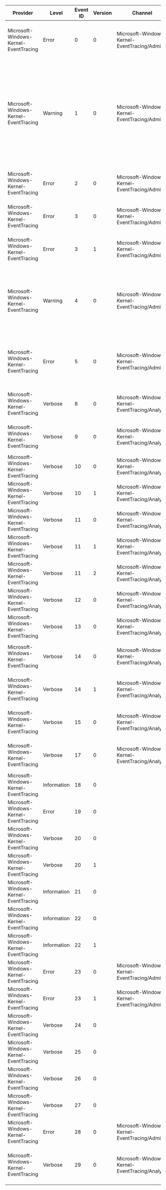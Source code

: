 Provider                               |  Level        |  Event ID  |  Version  |  Channel                                         |  Task                  |  Opcode                 |  Keyword                                              |  Message
---------------------------------------|---------------|------------|-----------|--------------------------------------------------|------------------------|-------------------------|-------------------------------------------------------|-----------------------------------------------------------------------------------------------------------------------------------------------------------------------------------------------------------------------------------------------------------------------------------------------------
Microsoft-Windows-Kernel-EventTracing  |  Error        |  0         |  0        |  Microsoft-Windows-Kernel-EventTracing/Admin     |  Logging               |  Write Buffer           |  Session                                              |  Session "{SessionName}" failed to write to log file "{FileName}" with the following error: {ErrorCode}
Microsoft-Windows-Kernel-EventTracing  |  Warning      |  1         |  0        |  Microsoft-Windows-Kernel-EventTracing/Admin     |  Logging               |  Write Buffer           |  Session                                              |  The backing-file for the real-time session "{SessionName}" has reached its maximum size. As a result; new events will not be logged to this session until space becomes available. This error is often caused by starting a trace session in real-time mode without having any real-time consumers.
Microsoft-Windows-Kernel-EventTracing  |  Error        |  2         |  0        |  Microsoft-Windows-Kernel-EventTracing/Admin     |  Session               |  Start                  |  Session                                              |  Session "{SessionName}" failed to start with the following error: {ErrorCode}
Microsoft-Windows-Kernel-EventTracing  |  Error        |  3         |  0        |  Microsoft-Windows-Kernel-EventTracing/Admin     |  Session               |  Stop                   |  Session                                              |  Session "{SessionName}" stopped due to the following error: {ErrorCode}
Microsoft-Windows-Kernel-EventTracing  |  Error        |  3         |  1        |  Microsoft-Windows-Kernel-EventTracing/Admin     |  Session               |  Stop                   |  Session                                              |  Session "{SessionName}" stopped due to the following error: {ErrorCode}
Microsoft-Windows-Kernel-EventTracing  |  Warning      |  4         |  0        |  Microsoft-Windows-Kernel-EventTracing/Admin     |  Logging               |  Write Buffer           |  Session                                              |  The maximum file size for session "{SessionName}" has been reached. As a result; events might be lost (not logged) to file "{FileName}". The maximum files size is currently set to {MaxFileSize} bytes.
Microsoft-Windows-Kernel-EventTracing  |  Error        |  5         |  0        |  Microsoft-Windows-Kernel-EventTracing/Admin     |  Logging               |  File Switch            |  Session                                              |  An error was encountered while tracing session "{FileName}" was switching to the "{SessionName}" event log file. Error: {ErrorCode}
Microsoft-Windows-Kernel-EventTracing  |  Verbose      |  8         |  0        |  Microsoft-Windows-Kernel-EventTracing/Analytic  |  Provider              |  Register               |  Provider ETW_KEYWORD_REGISTRATION                    |  Provider {ProviderName} was registered with Event Tracing for Windows.
Microsoft-Windows-Kernel-EventTracing  |  Verbose      |  9         |  0        |  Microsoft-Windows-Kernel-EventTracing/Analytic  |  Provider              |  Unregister             |  Provider ETW_KEYWORD_REGISTRATION                    |  Provider {ProviderName} was unregistered from Event Tracing for Windows.
Microsoft-Windows-Kernel-EventTracing  |  Verbose      |  10        |  0        |  Microsoft-Windows-Kernel-EventTracing/Analytic  |  Session               |  Start                  |  Session                                              |  Session "{SessionName}" was started.
Microsoft-Windows-Kernel-EventTracing  |  Verbose      |  10        |  1        |  Microsoft-Windows-Kernel-EventTracing/Analytic  |  Session               |  Start                  |  Session                                              |  Session "{SessionName}" was started.
Microsoft-Windows-Kernel-EventTracing  |  Verbose      |  11        |  0        |  Microsoft-Windows-Kernel-EventTracing/Analytic  |  Session               |  Stop                   |  Session                                              |  Session "{SessionName}" was stopped.
Microsoft-Windows-Kernel-EventTracing  |  Verbose      |  11        |  1        |  Microsoft-Windows-Kernel-EventTracing/Analytic  |  Session               |  Stop                   |  Session                                              |  Session "{SessionName}" was stopped.
Microsoft-Windows-Kernel-EventTracing  |  Verbose      |  11        |  2        |  Microsoft-Windows-Kernel-EventTracing/Analytic  |  Session               |  Stop                   |  Session                                              |  Session "{SessionName}" was stopped.
Microsoft-Windows-Kernel-EventTracing  |  Verbose      |  12        |  0        |  Microsoft-Windows-Kernel-EventTracing/Analytic  |  Session               |  Configure              |  Session                                              |  The configuration of session "{SessionName}" has been modified.
Microsoft-Windows-Kernel-EventTracing  |  Verbose      |  13        |  0        |  Microsoft-Windows-Kernel-EventTracing/Analytic  |  Session               |  Flush                  |  Session                                              |  The events from session "{SessionName}" have been flushed.
Microsoft-Windows-Kernel-EventTracing  |  Verbose      |  14        |  0        |  Microsoft-Windows-Kernel-EventTracing/Analytic  |  Provider              |  Enable                 |  Provider ETW_KEYWORD_ENABLEMENT                      |  Provider {ProviderName} has been enabled to session "{SessionName}".
Microsoft-Windows-Kernel-EventTracing  |  Verbose      |  14        |  1        |  Microsoft-Windows-Kernel-EventTracing/Analytic  |  Provider              |  Enable                 |  Provider ETW_KEYWORD_ENABLEMENT                      |  Provider {ProviderName} has been enabled to session "{SessionName}".
Microsoft-Windows-Kernel-EventTracing  |  Verbose      |  15        |  0        |  Microsoft-Windows-Kernel-EventTracing/Analytic  |  Provider              |  Disable                |  Provider ETW_KEYWORD_ENABLEMENT                      |  Provider {ProviderName} is no longer enabled to session "{SessionName}".
Microsoft-Windows-Kernel-EventTracing  |  Verbose      |  17        |  0        |  Microsoft-Windows-Kernel-EventTracing/Analytic  |  Session               |  Configure              |  Session                                              |  The security descriptor for session "{SessionName}" has been updated.
Microsoft-Windows-Kernel-EventTracing  |  Information  |  18        |  0        |                                                  |  Stack Trace           |  User Mode Stack Trace  |                                                       |
Microsoft-Windows-Kernel-EventTracing  |  Error        |  19        |  0        |                                                  |  Lost Event            |                         |  Lost Event                                           |
Microsoft-Windows-Kernel-EventTracing  |  Verbose      |  20        |  0        |                                                  |  Session               |                         |  Session                                              |
Microsoft-Windows-Kernel-EventTracing  |  Verbose      |  20        |  1        |                                                  |  Session               |                         |  Session ETW_KEYWORD_CAPTURE_STATE                    |
Microsoft-Windows-Kernel-EventTracing  |  Information  |  21        |  0        |                                                  |  SavePersistedLogger   |  Start                  |  ETW_KEYWORD_SOFT_RESTART                             |
Microsoft-Windows-Kernel-EventTracing  |  Information  |  22        |  0        |                                                  |  SavePersistedLogger   |  Stop                   |  ETW_KEYWORD_SOFT_RESTART                             |
Microsoft-Windows-Kernel-EventTracing  |  Information  |  22        |  1        |                                                  |  SavePersistedLogger   |  Stop                   |  ETW_KEYWORD_SOFT_RESTART                             |
Microsoft-Windows-Kernel-EventTracing  |  Error        |  23        |  0        |  Microsoft-Windows-Kernel-EventTracing/Admin     |  SavePersistedLogger   |                         |  ETW_KEYWORD_SOFT_RESTART                             |  Error saving soft restart persisted log "{FileName}" Error: {Status}
Microsoft-Windows-Kernel-EventTracing  |  Error        |  23        |  1        |  Microsoft-Windows-Kernel-EventTracing/Admin     |  SavePersistedLogger   |                         |  ETW_KEYWORD_SOFT_RESTART                             |  Error saving soft restart persisted log "{FileName}" Error: {Status}
Microsoft-Windows-Kernel-EventTracing  |  Verbose      |  24        |  0        |                                                  |  GUID Entry            |                         |  Provider ETW_KEYWORD_CAPTURE_STATE                   |
Microsoft-Windows-Kernel-EventTracing  |  Verbose      |  25        |  0        |                                                  |  Provider Group Entry  |                         |  ETW_KEYWORD_CAPTURE_STATE ETW_KEYWORD_GROUP          |
Microsoft-Windows-Kernel-EventTracing  |  Verbose      |  26        |  0        |                                                  |  Enable Info           |                         |  Provider ETW_KEYWORD_CAPTURE_STATE                   |
Microsoft-Windows-Kernel-EventTracing  |  Verbose      |  27        |  0        |                                                  |  Provider              |                         |  Provider ETW_KEYWORD_CAPTURE_STATE                   |
Microsoft-Windows-Kernel-EventTracing  |  Error        |  28        |  0        |  Microsoft-Windows-Kernel-EventTracing/Admin     |  Provider              |  Set Provider Traits    |  Provider ETW_KEYWORD_REGISTRATION ETW_KEYWORD_GROUP  |  Error setting traits on Provider {ProviderGuid}. Error: {ErrorCode}
Microsoft-Windows-Kernel-EventTracing  |  Verbose      |  29        |  0        |  Microsoft-Windows-Kernel-EventTracing/Analytic  |  Provider              |  Join Provider Group    |  Provider ETW_KEYWORD_REGISTRATION ETW_KEYWORD_GROUP  |  A registration for Provider {ProviderGuid} has joined Provider Group {ProviderGroupGuid}